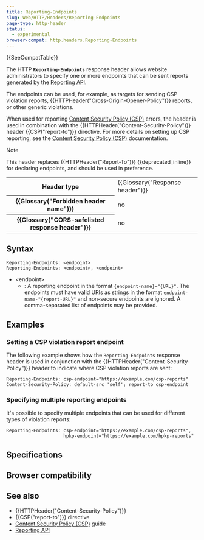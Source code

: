 ```yaml
---
title: Reporting-Endpoints
slug: Web/HTTP/Headers/Reporting-Endpoints
page-type: http-header
status:
  - experimental
browser-compat: http.headers.Reporting-Endpoints
---
```


{{SeeCompatTable}}

The HTTP **`Reporting-Endpoints`** response header allows website administrators to specify one or more endpoints that can be sent reports generated by the [Reporting API](/Web/API/Reporting_API).

The endpoints can be used, for example, as targets for sending CSP violation reports, {{HTTPHeader("Cross-Origin-Opener-Policy")}} reports, or other generic violations.

When used for reporting [Content Security Policy (CSP)](/Web/HTTP/CSP#violation_reporting) errors, the header is used in combination with the {{HTTPHeader("Content-Security-Policy")}} header {{CSP("report-to")}} directive.
For more details on setting up CSP reporting, see the [Content Security Policy (CSP)](/Web/HTTP/CSP#violation_reporting) documentation.

> [!NOTE]
> This header replaces {{HTTPHeader("Report-To")}} {{deprecated_inline}} for declaring endpoints, and should be used in preference.

<table class="properties">
  <tbody>
    <tr>
      <th scope="row">Header type</th>
      <td>{{Glossary("Response header")}}</td>
    </tr>
    <tr>
      <th scope="row">{{Glossary("Forbidden header name")}}</th>
      <td>no</td>
    </tr>
    <tr>
      <th scope="row">
        {{Glossary("CORS-safelisted response header")}}
      </th>
      <td>no</td>
    </tr>
  </tbody>
</table>

## Syntax

```http
Reporting-Endpoints: <endpoint>
Reporting-Endpoints: <endpoint>, <endpoint>
```

- \<endpoint>
  - : A reporting endpoint in the format `{endpoint-name}="{URL}"`.
    The endpoints must have valid URIs as strings in the format `endpoint-name-"{report-URL}"` and non-secure endpoints are ignored.
    A comma-separated list of endpoints may be provided.

## Examples

### Setting a CSP violation report endpoint

The following example shows how the `Reporting-Endpoints` response header is used in conjunction with the {{HTTPHeader("Content-Security-Policy")}} header to indicate where CSP violation reports are sent:

```http
Reporting-Endpoints: csp-endpoint="https://example.com/csp-reports"
Content-Security-Policy: default-src 'self'; report-to csp-endpoint
```

### Specifying multiple reporting endpoints

It's possible to specify multiple endpoints that can be used for different types of violation reports:

```http
Reporting-Endpoints: csp-endpoint="https://example.com/csp-reports",
                     hpkp-endpoint="https://example.com/hpkp-reports"
```

## Specifications



## Browser compatibility



## See also

- {{HTTPHeader("Content-Security-Policy")}}
- {{CSP("report-to")}} directive
- [Content Security Policy (CSP)](/Web/HTTP/CSP#violation_reporting) guide
- [Reporting API](/Web/API/Reporting_API)
